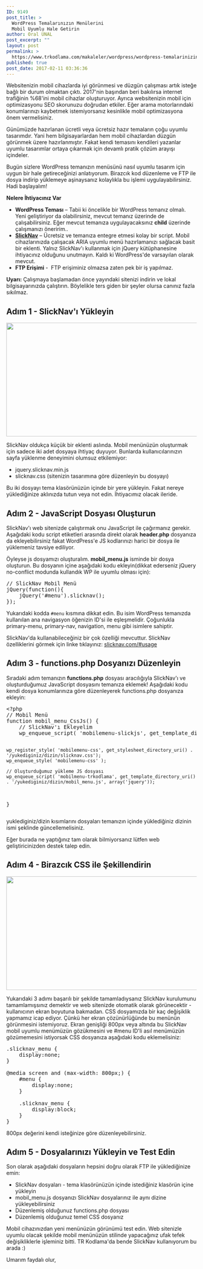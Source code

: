 ```yaml
---
ID: 9149
post_title: >
  WordPress Temalarınızın Menülerini
  Mobil Uyumlu Hale Getirin
author: Oral ÜNAL
post_excerpt: ""
layout: post
permalink: >
  https://www.trkodlama.com/makaleler/wordpress/wordpress-temalarinizin-menulerini-mobil-uyumlu-hale-getirme-9149.html
published: true
post_date: 2017-02-11 03:36:36
---
```

Websitenizin mobil cihazlarda iyi görünmesi ve düzgün çalışması artık isteğe bağlı bir durum olmaktan çıktı. 2017'nin başından beri bakılırsa internet trafiğinin %68'ini mobil cihazlar oluşturuyor. Ayrıca websitenizin mobil için optimizasyonu SEO skorunuzu doğrudan etkiler. Eğer arama motorlarındaki konumlarınızı kaybetmek istemiyorsanız kesinlikle mobil optimizasyona önem vermelisiniz.

Günümüzde hazırlanan ücretli veya ücretsiz hazır temaların çoğu uyumlu tasarımdır. Yani hem bilgisayarlardan hem mobil cihazlardan düzgün görünmek üzere hazırlanmıştır. Fakat kendi temasını kendileri yazanlar uyumlu tasarımlar ortaya çıkarmak için devamlı pratik çözüm arayışı içindeler.

Bugün sizlere WordPress temanızın menüsünü nasıl uyumlu tasarım için uygun bir hale getireceğinizi anlatıyorum. Birazcık kod düzenleme ve FTP ile dosya indirip yüklemeye aşinaysanız kolaylıkla bu işlemi uygulayabilirsiniz. Hadi başlayalım!

<strong>Nelere İhtiyacınız Var</strong>
<ul>
 	<li><strong>WordPress Teması</strong> – Tabii ki öncelikle bir WordPress temanız olmalı. Yeni geliştiriyor da olabilirsiniz, mevcut temanız üzerinde de çalışabilirsiniz. Eğer mevcut temanıza uygulayacaksınız <strong>child</strong> üzerinde çalışmanızı öneririm..</li>
 	<li><a href="http://slicknav.com/" target="_blank"><strong>SlickNav</strong></a> – Ücretsiz ve temanıza entegre etmesi kolay bir script. Mobil cihazlarınızda çalışacak ARIA uyumlu menü hazırlamanızı sağlacak basit bir eklenti. Yalnız SlickNav'ı kullanmak için jQuery kütüphanesine ihtiyacınız olduğunu unutmayın. Kaldı ki WordPress'de varsayılan olarak mevcut.</li>
 	<li><strong>FTP Erişimi</strong> -  FTP erişiminiz olmazsa zaten pek bir iş yapılmaz.</li>
</ul>
<strong>Uyarı:</strong> Çalışmaya başlamadan önce yayındaki sitenizi indirin ve lokal bilgisayarınızda çalıştırın. Böylelikle ters giden bir şeyler olursa canınız fazla sıkılmaz.
<h2>Adım 1 - SlickNav'ı Yükleyin</h2>
<img class="aligncenter size-full wp-image-9150" src="https://www.trkodlama.com/wp-content/uploads/2017/02/mobile-menu-wp-theme-01.png" alt="" width="750" height="300" />

SlickNav oldukça küçük bir eklenti aslında. Mobil menünüzün oluşturmak için sadece iki adet dosyaya ihtiyaç duyuyor. Bunlarda kullanıcılarınızın sayfa yüklenme deneyimini olumsuz etkilemiyor:
<ul>
 	<li>jquery.slicknav.min.js</li>
 	<li>slicknav.css (sitenizin tasarımına göre düzenleyin bu dosyayı)</li>
</ul>
Bu iki dosyayı tema klasörünüzün içinde bir yere yükleyin. Fakat nereye yüklediğinize aklınızda tutun veya not edin. İhtiyacımız olacak ileride.
<h2>Adım 2 - JavaScript Dosyası Oluşturun</h2>
SlickNav'ı web sitenizde çalıştırmak onu JavaScript ile çağırmanız gerekir. Aşağıdaki kodu script etiketleri arasında direkt olarak <strong>header.php</strong> dosyanıza da ekleyebilirsiniz fakat WordPress'e JS kodlarınızı harici bir dosya ile yüklemeniz tavsiye ediliyor.

Öyleyse js dosyamızı oluşturalım. <strong>mobil_menu.js</strong> isminde bir dosya oluşturun. Bu dosyanın içine aşağıdaki kodu ekleyin(dikkat ederseniz jQuery no-conflict modunda kullandık WP ile uyumlu olması için):
<pre class="prettyprint lang-javascript" data-start-line="1" data-visibility="visible" data-highlight="" data-caption="">// SlickNav Mobil Menü
jQuery(function(){
    jQuery('#menu').slicknav();
});</pre>
Yukarıdaki kodda <code class="prettyprint lang-javascript" data-start-line="1" data-visibility="visible" data-highlight="" data-caption="">#menu</code> kısmına dikkat edin. Bu isim WordPress temanızda kullanılan ana navigasyon öğenizin ID'si ile eşleşmelidir. Çoğunlukla primary-menu, primary-nav, navigation, menu gibi isimlere sahiptir.

SlickNav'da kullanabileceğiniz bir çok özelliği mevcuttur. SlickNav özelliklerini görmek için linke tıklayınız: <a href="http://slicknav.com/#usage" target="_blank">slicknav.com/#usage</a>
<h2>Adım 3 - functions.php Dosyanızı Düzenleyin</h2>
Sıradaki adım temanızın <strong>functions.php</strong> dosyası aracılığıyla SlickNav'ı ve oluşturduğumuz JavaScript dosyasını temanıza eklemek! Aşağıdaki kodu kendi dosya konumlarınıza göre düzenleyerek functions.php dosyanıza ekleyin:
<pre class="prettyprint lang-php" data-start-line="1" data-visibility="visible" data-highlight="" data-caption="">&lt;?php
// Mobil Menü
function mobil_menu_CssJs() {
    // SlickNav'ı Ekleyelim
    wp_enqueue_script( 'mobilemenu-slickjs', get_template_directory_uri() . '/yukediginiz/dizin/jquery.slicknav.min.js', array('jquery') );
    
    wp_register_style( 'mobilemenu-css', get_stylesheet_directory_uri() . '/yukediginiz/dizin/slicknav.css');
    wp_enqueue_style( 'mobilemenu-css' );
    
    // Oluşturduğumuz yükleme JS dosyası
    wp_enqueue_script( 'mobilmenu-trkodlama', get_template_directory_uri() . '/yukediginiz/dizin/mobil_menu.js', array('jquery'));
}</pre>
yuklediginiz/dizin kısımlarını dosyaları temanızın içinde yüklediğiniz dizinin ismi şeklinde güncellemelisiniz.

Eğer burada ne yaptığınız tam olarak bilmiyorsanız lütfen web geliştiricinizden destek talep edin.
<h2>Adım 4 - Birazcık CSS ile Şekillendirin</h2>
<img class="aligncenter size-full wp-image-9151" src="https://www.trkodlama.com/wp-content/uploads/2017/02/mobile-menu-wp-theme-02.png" alt="" width="750" height="300" />

Yukarıdaki 3 adımı başarılı bir şekilde tamamladıysanız SlickNav kurulumunu tamamlamışsınız demektir ve web sitenizde otomatik olarak görünecektir - kullanıcının ekran boyutuna bakmadan. CSS dosyamızda bir kaç değişiklik yapmamız icap ediyor. Çünkü her ekran çözünürlüğünde bu menünün görünmesini istemiyoruz. Ekran genişliği 800px veya altında bu SlickNav mobil uyumlu menümüzün gözükmesini ve #menu ID'li asıl menümüzün gözümemesini istiyorsak CSS dosyanıza aşağıdaki kodu eklemelisiniz:
<pre class="prettyprint lang-css" data-start-line="1" data-visibility="visible" data-highlight="" data-caption="">.slicknav_menu {
    display:none;
}

@media screen and (max-width: 800px;) {
    #menu {
        display:none;
    }

    .slicknav_menu {
        display:block;
    }
}</pre>
800px değerini kendi isteğinize göre düzenleyebilirsiniz.
<h2>Adım 5 - Dosyalarınızı Yükleyin ve Test Edin</h2>
Son olarak aşağıdaki dosyaların hepsini doğru olarak FTP ile yüklediğinize emin:
<ul>
 	<li>SlickNav dosyaları - tema klasörünüzün içinde istediğiniz klasörün içine yükleyin</li>
 	<li>mobil_menu.js dosyanızı SlickNav dosyalarınız ile aynı dizine yükleyebilirsiniz</li>
 	<li>Düzenlemiş olduğunuz functions.php dosyası</li>
 	<li>Düzenlemiş olduğunuz temel CSS dosyanız</li>
</ul>
Mobil cihazınızdan yeni menünüzün görünümü test edin. Web sitenizle uyumlu olacak şekilde mobil menünüzün stilinde yapacağınız ufak tefek değişikliklerle işleminiz bitti. TR Kodlama'da bende SlickNav kullanıyorum bu arada :)

Umarım faydalı olur,